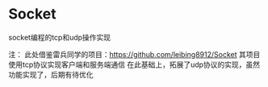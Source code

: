 # Socket
socket编程的tcp和udp操作实现

注：
    此处借鉴雷兵同学的项目：https://github.com/leibing8912/Socket   其项目使用tcp协议实现客户端和服务端通信
    在此基础上，拓展了udp协议的实现，虽然功能实现了，后期有待优化
    
